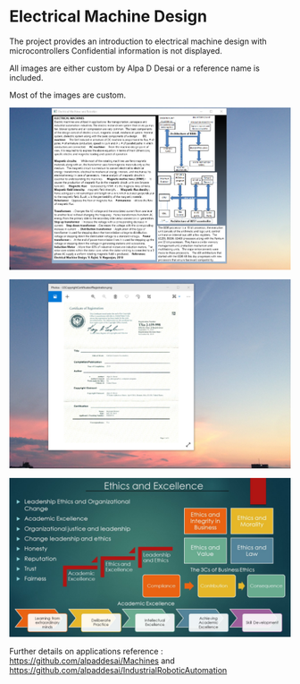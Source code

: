 # Electrical Machine Design

The project provides an introduction to electrical machine design with microcontrollers
Confidential information is not displayed. 

All images are either custom by Alpa D Desai or a reference name is included.

Most of the images are custom. 

![image](ElectricalMachineDesign.png)

![image](USCopyrightCertificate.png)

![image](Ethics.jpg)

Further details on applications reference : https://github.com/alpaddesai/Machines and https://github.com/alpaddesai/IndustrialRoboticAutomation
